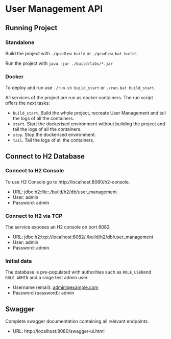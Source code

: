# User Management API

## Running Project

### Standalone

Build the project with `./gradlew build` or `./gradlew.bat build`.

Run the project with `java -jar ./build/libs/*.jar`

### Docker

To deploy and run use `./run.sh build_start` or `./run.bat build_start`.

All services of the project are run as docker containers. The run script offers the next tasks:

 * `build_start`. Build the whole project, recreate User Management and tail the logs of all the containers.
 * `start`. Start the dockerised environment without building the project and tail the logs of all the containers.
 * `stop`. Stop the dockerised environment.
 * `tail`. Tail the logs of all the containers.

## Connect to H2 Database

### Connect to H2 Console

To use H2 Console go to http://localhost:8080/h2-console.
- URL: jdbc:h2:file:./build/h2/db/user_management
- User: admin
- Password: admin

### Connect to H2 via TCP

The service exposes an H2 console on port 8082.
- URL: jdbc:h2:tcp://localhost:8082/./build/h2/db/user_management
- User: admin
- Password: admin

### Initial data
The database is pre-populated with authorities such as `ROLE_USER`and `ROLE_ADMIN` and a singe test admin user.
- Username (email): admin@example.com
- Password (password): admin

## Swagger
Complete swagger documentation containing all relevant endpoints.
- URL: http://localhost:8080/swagger-ui.html

